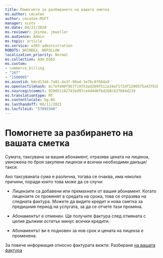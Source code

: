 ```yaml
---
title: Помогнете за разбирането на вашата сметка
ms.author: cmcatee
author: cmcatee-MSFT
manager: scotv
ms.date: 04/21/2020
ms.reviewer: jkinma, jmueller
ms.audience: Admin
ms.topic: article
ms.service: o365-administration
ROBOTS: NOINDEX, NOFOLLOW
localization_priority: Normal
ms.collection: Adm_O365
ms.custom:
- commerce_billing
- "267"
- "1500005"
ms.assetid: bdcd1344-7a01-4a3f-90ad-3e7bc0f684a9
ms.openlocfilehash: bc7efe00f9b7719753ad269f511a34af1f2df1200575a43f61b916a2a735ae12
ms.sourcegitcommit: 920051182781bd97ce4d4d6fbd268cb37b84d239
ms.translationtype: MT
ms.contentlocale: bg-BG
ms.lasthandoff: 08/11/2021
ms.locfileid: "57893340"
---
```

# <a name="help-understanding-your-bill"></a>Помогнете за разбирането на вашата сметка

Сумата, таксувана за вашия абонамент, отразява цената на лиценза, умножена по броя закупени лицензи и всички необходими данъци/такси.
  
Ако таксуваната сума е различна, тогава се очаква, има няколко причини, поради които това може да се случи:
  
- Лицензите са добавени или премахнати от вашия абонамент. Когато лицензите се променят в средата на срока, това се отразява на следната фактура. Можете да видите кредит и нова сметка за предишния период на услугата, за да се отчете тази промяна.

- Абонаментът е отменен. Ще получите фактура след отмяната с целия дължим остатък минус всички кредити.

- Абонаментът ви е подновен за нов срок и цената на лиценза е променена.

За повече информация относно фактурата вижте: Разбиране [на вашата фактура](https://docs.microsoft.com/microsoft-365/commerce/billing-and-payments/understand-your-invoice2)